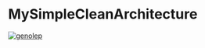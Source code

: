 # MySimpleCleanArchitecture
[![genolep](https://circleci.com/gh/genolep/MySimpleCleanArchitecture.svg?style=svg)](https://circleci.com/gh/genolep/MySimpleCleanArchitecture)
